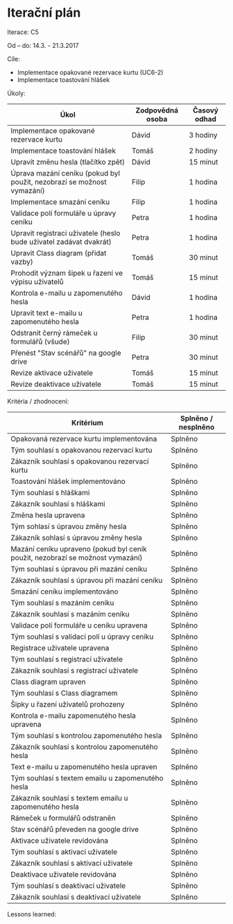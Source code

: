<h1>Iterační plán</h1>
Iterace:  C5

Od – do:
14.3. - 21.3.2017

Cíle:
- Implementace opakované rezervace kurtu (UC6-2)
- Implementace toastování hlášek 

Úkoly:

|Úkol|	Zodpovědná osoba|	Časový odhad|
|---|---|---|
|Implementace opakované rezervace kurtu|Dávid|3 hodiny|
|Implementace toastování hlášek|Tomáš|2 hodiny|
|Upravit změnu hesla (tlačítko zpět)|Dávid|15 minut|
|Úprava mazání ceníku (pokud byl použit, nezobrazí se možnost vymazání)|Filip|1 hodina|
|Implementace smazání ceníku|Filip|1 hodina|
|Validace polí formuláře u úpravy ceníku|Petra|1 hodina|
|Upravit registraci uživatele (heslo bude uživatel zadávat dvakrát)|Petra|1 hodina|
|Upravit Class diagram (přidat vazby)|Tomáš|30 minut|
|Prohodit význam šipek u řazení ve výpisu uživatelů|Tomáš|15 minut|
|Kontrola e-mailu u zapomenutého hesla|Dávid|1 hodina|
|Upravit text e-mailu u zapomenutého hesla|Petra|1 hodina|
|Odstranit černý rámeček u formulářů (všude)|Filip|30 minut|
|Přenést "Stav scénářů" na google drive|Petra|30 minut|
|Revize aktivace uživatele|Tomáš|15 minut|
|Revize deaktivace uživatele|Tomáš|15 minut|

Kritéria / zhodnocení:

|Kritérium	|Splněno / nesplněno|
|---|---|
|Opakovaná rezervace kurtu implementována|Splněno|
|Tým souhlasí s opakovanou rezervací kurtu|Splněno|
|Zákazník souhlasí s opakovanou rezervací kurtu|Splněno|
|Toastování hlášek implementováno|Splněno|
|Tým souhlasí s hláškami|Splněno|
|Zákazník souhlasí s hláškami|Splněno|
|Změna hesla upravena|Splněno|
|Tým sohlasí s úpravou změny hesla|Splněno|
|Zákazník sohlasí s úpravou změny hesla|Splněno|
|Mazání ceníku upraveno (pokud byl ceník použit, nezobrazí se možnost vymazání)|Splněno|
|Tým souhlasí s úpravou při mazání ceníku|Splněno|
|Zákazník souhlasí s úpravou při mazání ceníku|Splněno|
|Smazání ceníku implementováno|Splněno|
|Tým souhlasí s mazáním ceníku|Splněno|
|Zákazník souhlasí s mazáním ceníku|Splněno|
|Validace polí formuláře u ceníku upravena|Splněno|
|Tým souhlasí s validací polí u úpravy ceníku|Splněno|
|Registrace uživatele upravena|Splněno|
|Tým souhlasí s registrací uživatele|Splněno|
|Zákazník souhlasí s registrací uživatele|Splněno|
|Class diagram upraven|Splněno|
|Tým souhlasí s Class diagramem|Splněno|
|Šipky u řazení uživatelů prohozeny|Splněno|
|Kontrola e-mailu zapomenutého hesla upravena|Splněno|
|Tým souhlasí s kontrolou zapomenutého hesla|Splněno|
|Zákazník souhlasí s kontrolou zapomenutého hesla|Splněno|
|Text e-mailu u zapomenutého hesla upraven|Splněno|
|Tým souhlasí s textem emailu u zapomenutého hesla|Splněno|
|Zákazník souhlasí s textem emailu u zapomenutého hesla|Splněno|
|Rámeček u formulářů odstraněn|Splněno|
|Stav scénářů převeden na google drive|Splněno|
|Aktivace uživatele revidována|Splněno|
|Tým souhlasí s aktivací uživatele|Splněno|
|Zákazník souhlasí s aktivací uživatele|Splněno|
|Deaktivace uživatele revidována|Splněno|
|Tým souhlasí s deaktivací uživatele|Splněno|
|Zákazník souhlasí s deaktivací uživatele|Splněno|


Lessons learned:
